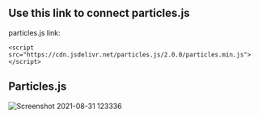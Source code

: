 ## Use this link to connect particles.js
particles.js link:
```
<script src="https://cdn.jsdelivr.net/particles.js/2.0.0/particles.min.js"></script>
```
## Particles.js
![Screenshot 2021-08-31 123336](https://user-images.githubusercontent.com/88188721/131453891-f26e4189-a419-4250-9761-5cbf8e10116e.png)
